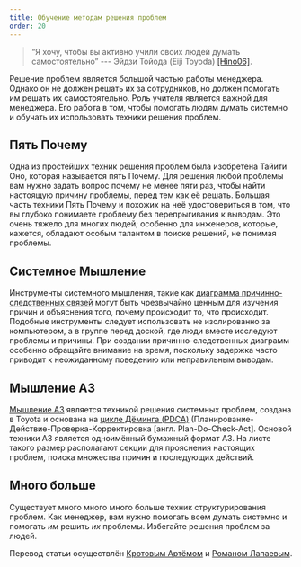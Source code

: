 ```yaml
---
title: Обучение методам решения проблем
order: 20
---
```


> “Я хочу, чтобы вы активно учили своих людей думать самостоятельно” --- Эйдзи Тойода (Eiji Toyoda) [[Hino06]](http://www.amazon.com/Inside-Mind-Toyota-Management-Principles/dp/1563273004).

Решение проблем является большой частью работы менеджера. Однако он не должен решать их за сотрудников, но должен помогать им решать их самостоятельно. Роль учителя является важной для менеджера. Его работа в том, чтобы помогать людям думать системно и обучать их использовать техники решения проблем.

## Пять Почему

Одна из простейших техник решения проблем была изобретена Тайити Оно, которая называется пять Почему. Для решения любой проблемы вам нужно задать вопрос почему не менее пяти раз, чтобы найти настоящую причину проблемы, перед тем как её решать. Большая часть техники Пять Почему и похожих на неё удостовериться в том, что вы глубоко понимаете проблему без перепрыгивания к выводам. Это очень тяжело для многих людей; особенно для инженеров, которые, кажется, обладают особым талантом в поиске решений, не понимая проблемы.

## Системное Мышление

Инструменты системного мышления, такие как [диаграмма причинно-следственных связей](../principles/systems-thinking.html) могут быть чрезвычайно ценным для изучения причин и объяснения того, почему происходит то, что происходит. Подобные инструменты следует использовать не изолированно за компьютером, а в группе перед доской, где люди вместе исследуют проблемы и причины. При создании причинно-следственных диаграмм особенно обращайте внимание на время, поскольку задержка часто приводит к неожиданному поведению или неправильным выводам.

## Мышление A3

[Мышление A3](http://a3thinking.com/whatis.html) является техникой решения системных проблем, создана в Toyota и основана на [цикле Дёминга (PDCA)](http://www.amazon.com/Out-Crisis-W-Edwards-Deming/dp/0262541157) (Планирование-Действие-Проверка-Корректировка [англ. Plan-Do-Check-Act]. Основой техники A3 является одноимённый бумажный формат A3. На листе такого размер располагают секции для прояснения настоящих проблем, поиска множества причин и последующих действий.

## Много больше

Существует много много много больше техник структурирования проблем. Как менеджер, вам нужно помогать всем думать системно и помогать *им* решить *их* проблемы. Избегайте решения проблем за людей.

Перевод статьи осуществлён [Кротовым Артёмом](https://www.facebook.com/artem.v.krotov) и [Романом Лапаевым](https://www.linkedin.com/in/romanlapaev).